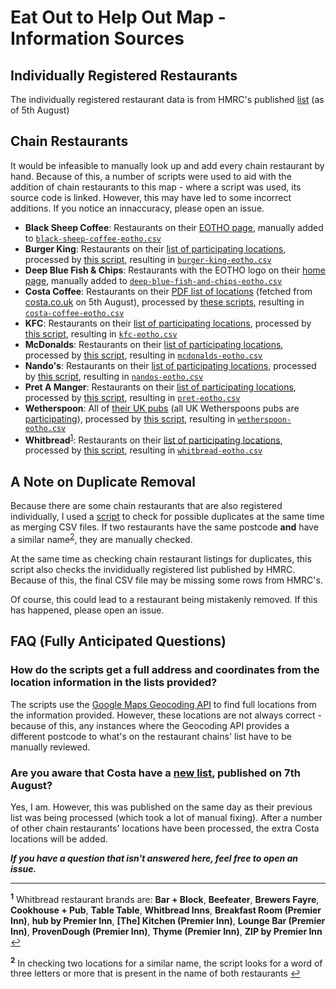 # Eat Out to Help Out Map -  Information Sources
## Individually Registered Restaurants
The individually registered restaurant data is from HMRC's published [list](https://github.com/hmrc/eat-out-to-help-out-establishments/blob/f88064e90b9b597ac7aaaab7fe4338102de345cb/data/participating-establishments/restaurants.csv) (as of 5th August)


## Chain Restaurants
It would be infeasible to manually look up and add every chain restaurant by hand. Because of this, a number of scripts were used to aid with the addition of chain restaurants to this map - where a script was used, its source code is linked. However, this may have led to some incorrect additions. If you notice an innaccuracy, please open an issue.

 - **Black Sheep Coffee**: Restaurants on their [EOTHO page](https://leavetheherdbehind.com/blogs/locations/tagged/status-eat-out-to-help-out), manually added to [`black-sheep-coffee-eotho.csv`](/chain-restaurants/black-sheep-coffee/black-sheep-coffee-eotho.csv)
 - **Burger King**: Restaurants on their [list of participating locations](https://www.burgerking.co.uk/eatouttohelpout), processed by [this script](https://gist.github.com/hithomasmorelli/3615471adb7e13ad7f6077740e9e5e60), resulting in [`burger-king-eotho.csv`](/chain-restaurants/burger-king/burger-king-eotho.csv)
 - **Deep Blue Fish & Chips**: Restaurants with the EOTHO logo on their [home page](http://www.deepbluerestaurants.com/), manually added to [`deep-blue-fish-and-chips-eotho.csv`](/chain-restaurants/deep-blue-fish-and-chips/deep-blue-fish-and-chips-eotho.csv)
 - **Costa Coffee**: Restaurants on their [PDF list of locations](https://assets.ctfassets.net/royi30b2qd26/6iGhm7zTsmRG1HeINuLdGj/b1a48b6b9bbb677191ca8998c1baac47/eotho-store-list-200803.pdf) (fetched from [costa.co.uk](https://costa.co.uk) on 5th August), processed by [these scripts](https://gist.github.com/hithomasmorelli/fa4078a15c6565b12251ff122b34cb6c), resulting in [`costa-coffee-eotho.csv`](/chain-restaurants/costa-coffee/costa-coffee-eotho.csv)
 - **KFC**: Restaurants on their [list of participating locations](https://www.kfc.co.uk/eoho), processed by [this script](https://gist.github.com/hithomasmorelli/64f7028fdf51ac3923cbcfaf8e8e3990), resulting in [`kfc-eotho.csv`](/chain-restaurants/kfc/kfc-eotho.csv)
 - **McDonalds**: Restaurants on their [list of participating locations](https://www.mcdonalds.com/gb/en-gb/latest-updates/eatout-to-helpout.html), processed by [this script](https://gist.github.com/hithomasmorelli/4471cf91f476bdc7cfd79246617fdace/15c0728ccecf323a64bab156e83552ce717a65c7), resulting in [`mcdonalds-eotho.csv`](/chain-restaurants/mcdonalds/mcdonalds-eotho.csv)
 - **Nando's**: Restaurants on their [list of participating locations](https://www.nandos.co.uk/halfpriceperiperi), processed by [this script](https://gist.github.com/hithomasmorelli/87d1c9ddcf644b76bb884a5912b6f198), resulting in [`nandos-eotho.csv`](/chain-restaurants/nandos/nandos-eotho.csv)
 - **Pret A Manger**: Restaurants on their [list of participating locations](https://www.pret.co.uk/en-GB/eat-out-to-help-out), processed by [this script](https://gist.github.com/hithomasmorelli/21bf84e055f21a6eefb727b629f0c5bb), resulting in [`pret-eotho.csv`](/chain-restaurants/pret/pret-eotho.csv)
 - **Wetherspoon**: All of [their UK pubs](https://www.jdwetherspoon.com/pubs/all-pubs) (all UK Wetherspoons pubs are [participating](https://www.jdwetherspoon.com/news/2020/07/eat-out-to-help-out)), processed by [this script](https://gist.github.com/hithomasmorelli/3d34cfe05c0211e5a500db37e02b8f8f), resulting in [`wetherspoon-eotho.csv`](/chain-restaurants/wetherspoon/wetherspoon-eotho.csv)
 - **Whitbread**<sup>[1](#footnote-1)</sup>: Restaurants on their [list of participating locations](https://www.whitbread.co.uk/media/press-releases/2020/27-07-20-eat-out-to-help-out), processed by [this script](https://gist.github.com/hithomasmorelli/15a891eaae52fc8a777308eef2515270), resulting in [`whitbread-eotho.csv`](/chain-restaurants/whitbread/whitbread-eotho.csv)


## A Note on Duplicate Removal
Because there are some chain restaurants that are also registered individually, I used a [script](https://gist.github.com/hithomasmorelli/cf4c265269a2a9b46404c6ce9846bb1a) to check for possible duplicates at the same time as merging CSV files. If two restaurants have the same postcode **and** have a similar name<sup>[2](#footnote-2)</sup>, they are manually checked.

At the same time as checking chain restaurant listings for duplicates, this script also checks the invididually registered list published by HMRC. Because of this, the final CSV file may be missing some rows from HMRC's.

Of course, this could lead to a restaurant being mistakenly removed. If this has happened, please open an issue.


## FAQ (Fully Anticipated Questions)

### How do the scripts get a full address and coordinates from the location information in the lists provided?
The scripts use the [Google Maps Geocoding API](https://developers.google.com/maps/documentation/geocoding/overview) to find full locations from the information provided. However, these locations are not always correct - because of this, any instances where the Geocoding API provides a different postcode to what's on the restaurant chains' list have to be manually reviewed.

### Are you aware that Costa have a [new list](https://assets.ctfassets.net/royi30b2qd26/6iGhm7zTsmRG1HeINuLdGj/0453996299b9c8ded6456f421de5e15a/eotho-store-list-200807.pdf), published on 7th August?
Yes, I am. However, this was published on the same day as their previous list was being processed (which took a lot of manual fixing). After a number of other chain restaurants' locations have been processed, the extra Costa locations will be added.


***If you have a question that isn't answered here, feel free to open an issue.***

---

<sup id="footnote-1">**1**</sup> Whitbread restaurant brands are: **Bar + Block**, **Beefeater**, **Brewers Fayre**, **Cookhouse + Pub**, **Table Table**, **Whitbread Inns**, **Breakfast Room (Premier Inn)**, **hub by Premier Inn**, **[The] Kitchen (Premier Inn)**, **Lounge Bar (Premier Inn)**, **ProvenDough (Premier Inn)**, **Thyme (Premier Inn)**, **ZIP by Premier Inn** [↩](#chain-restaurants)

<sup id="footnote-2">**2**</sup> In checking two locations for a similar name, the script looks for a word of three letters or more that is present in the name of both restaurants [↩](#a-note-on-duplicate-removal)
